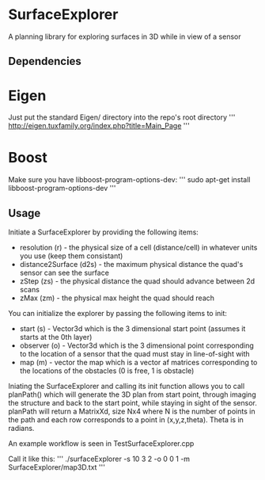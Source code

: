 # SurfaceExplorer
A planning library for exploring surfaces in 3D while in view of a sensor

## Dependencies
# Eigen
Just put the standard Eigen/ directory into the repo's root directory
'''
http://eigen.tuxfamily.org/index.php?title=Main_Page
'''

# Boost
Make sure you have libboost-program-options-dev:
'''
sudo apt-get install libboost-program-options-dev
'''

## Usage
Initiate a SurfaceExplorer by providing the following items:
* resolution (r) - the physical size of a cell (distance/cell) in whatever units you use (keep them consistant)
* distance2Surface (d2s) - the maximum physical distance the quad's sensor can see the surface
* zStep (zs) - the physical distance the quad should advance between 2d scans
* zMax (zm) - the physical max height the quad should reach

You can initialize the explorer by passing the following items to init:
* start (s) - Vector3d which is the 3 dimensional start point (assumes it starts at the 0th layer)
* observer (o) - Vector3d which is the 3 dimensional point corresponding to the location of a sensor that the quad must stay in line-of-sight with
* map (m) - vector<MatrixXd> the map which is a vector af matrices corresponding to the locations of the obstacles (0 is free, 1 is obstacle)

Iniating the SurfaceExplorer and calling its init function allows you to call planPath() which will generate the 3D plan from start point, through imaging the structure and back to the start point, while staying in sight of the sensor. planPath will return a MatrixXd, size Nx4 where N is the number of points in the path and each row corresponds to a point in (x,y,z,theta). Theta is in radians.

An example workflow is seen in TestSurfaceExplorer.cpp

Call it like this:
'''
./surfaceExplorer -s 10 3 2 -o 0 0 1 -m SurfaceExplorer/map3D.txt
'''